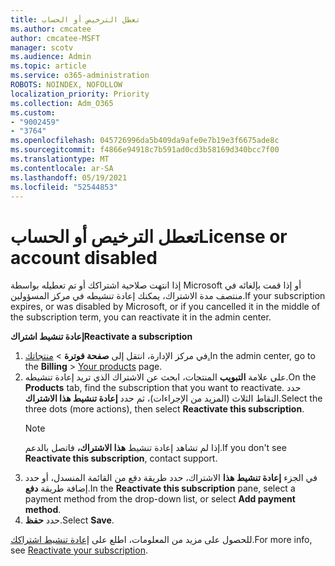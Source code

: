 ```yaml
---
title: تعطل الترخيص أو الحساب
ms.author: cmcatee
author: cmcatee-MSFT
manager: scotv
ms.audience: Admin
ms.topic: article
ms.service: o365-administration
ROBOTS: NOINDEX, NOFOLLOW
localization_priority: Priority
ms.collection: Adm_O365
ms.custom:
- "9002459"
- "3764"
ms.openlocfilehash: 045726996da5b409da9afe0e7b19e3f6675ade8c
ms.sourcegitcommit: f4866e94918c7b591ad0cd3b58169d340bcc7f00
ms.translationtype: MT
ms.contentlocale: ar-SA
ms.lasthandoff: 05/19/2021
ms.locfileid: "52544853"
---
```

# <a name="license-or-account-disabled"></a><span data-ttu-id="d599a-102">تعطل الترخيص أو الحساب</span><span class="sxs-lookup"><span data-stu-id="d599a-102">License or account disabled</span></span>

<span data-ttu-id="d599a-103">إذا انتهت صلاحية اشتراكك أو تم تعطيله بواسطة Microsoft أو إذا قمت بإلغائه في منتصف مدة الاشتراك، يمكنك إعادة تنشيطه في مركز المسؤولين.</span><span class="sxs-lookup"><span data-stu-id="d599a-103">If your subscription expires, or was disabled by Microsoft, or if you cancelled it in the middle of the subscription term, you can reactivate it in the admin center.</span></span>

<span data-ttu-id="d599a-104">**إعادة تنشيط اشتراك**</span><span class="sxs-lookup"><span data-stu-id="d599a-104">**Reactivate a subscription**</span></span>

1. <span data-ttu-id="d599a-105">في مركز الإدارة، انتقل إلى **صفحة فوترة**  >  [منتجاتك.](https://go.microsoft.com/fwlink/p/?linkid=842054)</span><span class="sxs-lookup"><span data-stu-id="d599a-105">In the admin center, go to the **Billing** > [Your products](https://go.microsoft.com/fwlink/p/?linkid=842054) page.</span></span>
2. <span data-ttu-id="d599a-106">على علامة **التبويب** المنتجات، ابحث عن الاشتراك الذي تريد إعادة تنشيطه.</span><span class="sxs-lookup"><span data-stu-id="d599a-106">On the **Products** tab, find the subscription that you want to reactivate.</span></span> <span data-ttu-id="d599a-107">حدد النقاط الثلاث (المزيد من الإجراءات)، ثم حدد **إعادة تنشيط هذا الاشتراك**.</span><span class="sxs-lookup"><span data-stu-id="d599a-107">Select the three dots (more actions), then select **Reactivate this subscription**.</span></span>
    > [!NOTE]
    > <span data-ttu-id="d599a-108">إذا لم تشاهد إعادة تنشيط **هذا الاشتراك،** فاتصل بالدعم.</span><span class="sxs-lookup"><span data-stu-id="d599a-108">If you don't see **Reactivate this subscription**, contact support.</span></span>
3. <span data-ttu-id="d599a-109">في الجزء **إعادة تنشيط هذا** الاشتراك، حدد طريقة دفع من القائمة المنسدل، أو حدد إضافة طريقة **دفع**.</span><span class="sxs-lookup"><span data-stu-id="d599a-109">In the **Reactivate this subscription** pane, select a payment method from the drop-down list, or select **Add payment method**.</span></span>
4. <span data-ttu-id="d599a-110">حدد **حفظ**.</span><span class="sxs-lookup"><span data-stu-id="d599a-110">Select **Save**.</span></span>

<span data-ttu-id="d599a-111">للحصول على مزيد من المعلومات، اطلع على [إعادة تنشيط اشتراكك](/microsoft-365/commerce/subscriptions/reactivate-your-subscription).</span><span class="sxs-lookup"><span data-stu-id="d599a-111">For more info, see [Reactivate your subscription](/microsoft-365/commerce/subscriptions/reactivate-your-subscription).</span></span>